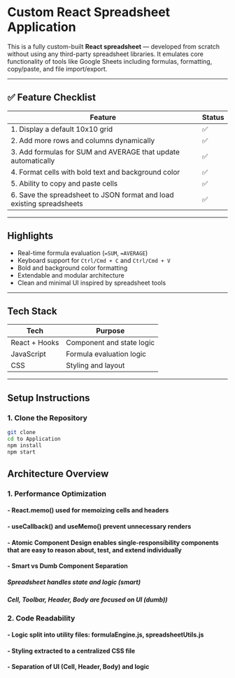 # Custom React Spreadsheet Application

This is a fully custom-built **React spreadsheet** — developed from scratch without using any third-party spreadsheet libraries. It emulates core functionality of tools like Google Sheets including formulas, formatting, copy/paste, and file import/export.

---

## ✅ Feature Checklist

| Feature                                                               | Status |
| --------------------------------------------------------------------- | ------ |
| 1. Display a default 10x10 grid                                       | ✅     |
| 2. Add more rows and columns dynamically                              | ✅     |
| 3. Add formulas for SUM and AVERAGE that update automatically         | ✅     |
| 4. Format cells with bold text and background color                   | ✅     |
| 5. Ability to copy and paste cells                                    | ✅     |
| 6. Save the spreadsheet to JSON format and load existing spreadsheets | ✅     |

---

## Highlights

- Real-time formula evaluation (`=SUM`, `=AVERAGE`)
- Keyboard support for `Ctrl/Cmd + C` and `Ctrl/Cmd + V`
- Bold and background color formatting
- Extendable and modular architecture
- Clean and minimal UI inspired by spreadsheet tools

---

## Tech Stack

| Tech          | Purpose                   |
| ------------- | ------------------------- |
| React + Hooks | Component and state logic |
| JavaScript    | Formula evaluation logic  |
| CSS           | Styling and layout        |

---

## Setup Instructions

### 1. Clone the Repository

```bash
git clone
cd to Application
npm install
npm start
```

## Architecture Overview

### 1. Performance Optimization

#### - React.memo() used for memoizing cells and headers

#### - useCallback() and useMemo() prevent unnecessary renders

#### - Atomic Component Design enables single-responsibility components that are easy to reason about, test, and extend individually

#### - Smart vs Dumb Component Separation

##### Spreadsheet handles state and logic (smart)

##### Cell, Toolbar, Header, Body are focused on UI (dumb))

### 2. Code Readability

#### - Logic split into utility files: formulaEngine.js, spreadsheetUtils.js

#### - Styling extracted to a centralized CSS file

#### - Separation of UI (Cell, Header, Body) and logic
